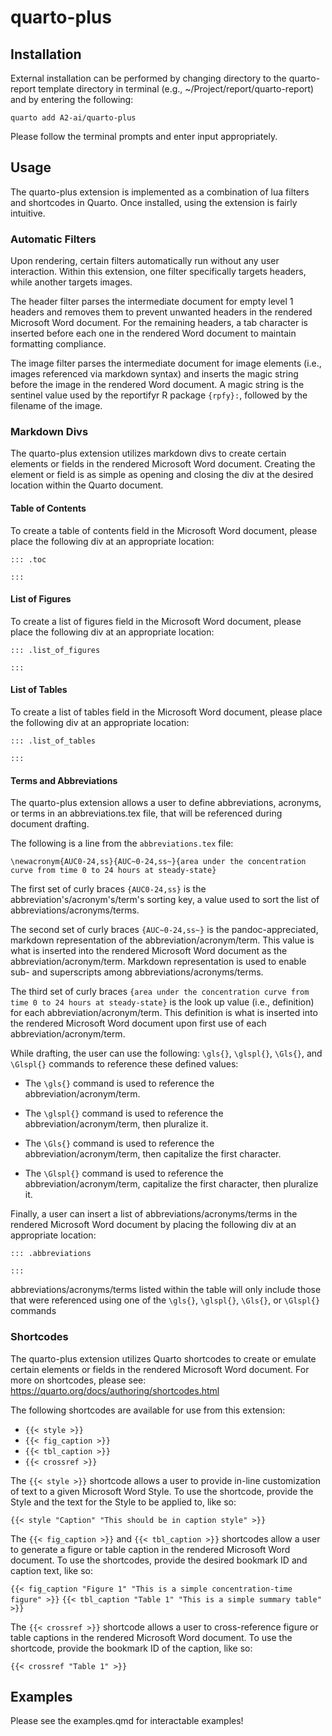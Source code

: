 # quarto-plus

## Installation 

External installation can be performed by changing directory to the quarto-report template directory in terminal (e.g., ~/Project/report/quarto-report) and by entering the following:

`quarto add A2-ai/quarto-plus`

Please follow the terminal prompts and enter input appropriately. 

## Usage

The quarto-plus extension is implemented as a combination of lua filters and shortcodes in Quarto. Once installed, using the extension is fairly intuitive.

### Automatic Filters

Upon rendering, certain filters automatically run without any user interaction. Within this extension, one filter specifically targets headers, while another targets images.

The header filter parses the intermediate document for empty level 1 headers and removes them to prevent unwanted headers in the rendered Microsoft Word document. For the remaining headers, a tab character is inserted before each one in the rendered Word document to maintain formatting compliance.

The image filter parses the intermediate document for image elements (i.e., images referenced via markdown syntax) and inserts the magic string before the image in the rendered Word document. A magic string is the sentinel value used by the reportifyr R package `{rpfy}:`, followed by the filename of the image. 

### Markdown Divs

The quarto-plus extension utilizes markdown divs to create certain elements or fields in the rendered Microsoft Word document. Creating the element or field is as simple as opening and closing the div at the desired location within the Quarto document.

#### Table of Contents

To create a table of contents field in the Microsoft Word document, please place the following div at an appropriate location:

`::: .toc`

`:::`

#### List of Figures

To create a list of figures field in the Microsoft Word document, please place the following div at an appropriate location:

`::: .list_of_figures`

`:::`

#### List of Tables

To create a list of tables field in the Microsoft Word document, please place the following div at an appropriate location:

`::: .list_of_tables`

`:::`

#### Terms and Abbreviations

The quarto-plus extension allows a user to define abbreviations, acronyms, or terms in an abbreviations.tex file, that will be referenced during document drafting. 

The following is a line from the `abbreviations.tex` file:

`\newacronym{AUC0-24,ss}{AUC~0-24,ss~}{area under the concentration curve from time 0 to 24 hours at steady-state}`

The first set of curly braces `{AUC0-24,ss}` is the abbreviation's/acronym's/term's sorting key, a value used to sort the list of abbreviations/acronyms/terms. 

The second set of curly braces `{AUC~0-24,ss~}` is the pandoc-appreciated, markdown representation of the abbreviation/acronym/term. This value is what is inserted into the rendered Microsoft Word document as the abbreviation/acronym/term. Markdown representation is used to enable sub- and superscripts among abbreviations/acronyms/terms. 

The third set of curly braces `{area under the concentration curve from time 0 to 24 hours at steady-state}` is the look up value (i.e., definition) for each abbreviation/acronym/term. This definition is what is inserted into the rendered Microsoft Word document upon first use of each abbreviation/acronym/term.

While drafting, the user can use the following: `\gls{}`, `\glspl{}`, `\Gls{}`, and `\Glspl{}` commands to reference these defined values:

- The `\gls{}` command is used to reference the abbreviation/acronym/term.

- The `\glspl{}` command is used to reference the abbreviation/acronym/term, then pluralize it. 

- The `\Gls{}` command is used to reference the abbreviation/acronym/term, then capitalize the first character.

- The `\Glspl{}` command is used to reference the abbreviation/acronym/term, capitalize the first character, then pluralize it. 

Finally, a user can insert a list of abbreviations/acronyms/terms in the rendered Microsoft Word document by placing the following div at an appropriate location:

`::: .abbreviations`

`:::`

abbreviations/acronyms/terms listed within the table will only include those that were referenced using one of the `\gls{}`, `\glspl{}`, `\Gls{}`, or `\Glspl{}` commands

### Shortcodes

The quarto-plus extension utilizes Quarto shortcodes to create or emulate certain elements or fields in the rendered Microsoft Word document. For more on shortcodes, please see: https://quarto.org/docs/authoring/shortcodes.html

The following shortcodes are available for use from this extension:

- `{{< style >}}`
- `{{< fig_caption >}}`
- `{{< tbl_caption >}}`
- `{{< crossref >}}`

The `{{< style >}}` shortcode allows a user to provide in-line customization of text to a given Microsoft Word Style. To use the shortcode, provide the Style and the text for the Style to be applied to, like so:

`{{< style "Caption" "This should be in caption style" >}}`

The `{{< fig_caption >}}` and `{{< tbl_caption >}}` shortcodes allow a user to generate a figure or table caption in the rendered Microsoft Word document. To use the shortcodes, provide the desired bookmark ID and caption text, like so:

`{{< fig_caption "Figure 1" "This is a simple concentration-time figure" >}}`
`{{< tbl_caption "Table 1" "This is a simple summary table" >}}`

The `{{< crossref >}}` shortcode allows a user to cross-reference figure or table captions in the rendered Microsoft Word document. To use the shortcode, provide the bookmark ID of the caption, like so:

`{{< crossref "Table 1" >}}`

## Examples

Please see the examples.qmd for interactable examples!
